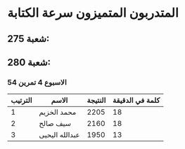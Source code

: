 
#  المتدربون المتميزون سرعة الكتابة
## شعبة 275:

## شعبة 280:
### الاسبوع 4 تمرين 54
| الترتيب | الاسم | النتيجة | كلمة في الدقيقة
|---------|------------|------------|------------|
| 1 | محمد الخزيم | 2205 | 18 |
| 2 | سيف صالح | 2160 | 18 |
| 3 | عبدالله اليحيى | 1950 | 13 |


